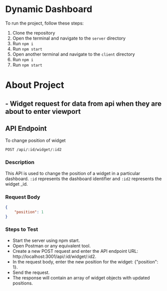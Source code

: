 # Dynamic Dashboard

To run the project, follow these steps:

1. Clone the repository
2. Open the terminal and navigate to the `server` directory
3. Run `npm i`
4. Run `npm start`
5. Open another terminal and navigate to the `client` directory
6. Run `npm i`
7. Run `npm start`

# About Project

## - Widget request for data from api when they are about to enter viewport

## API Endpoint

To change position of widget

`POST /api/:id/widget/:id2`

### Description

This API is used to change the position of a widget in a particular dashboard. `:id` represents the dashboard identifier and `:id2` represents the widget \_id.

### Request Body

```json
{
    "position": 1
}
```

### Steps to Test

-   Start the server using npm start.
-   Open Postman or any equivalent tool.
-   Create a new POST request and enter the API endpoint URL: http://localhost:3001/api/:id/widget/:id2.
-   In the request body, enter the new position for the widget: {"position": 1}.
-   Send the request.
-   The response will contain an array of widget objects with updated positions.
